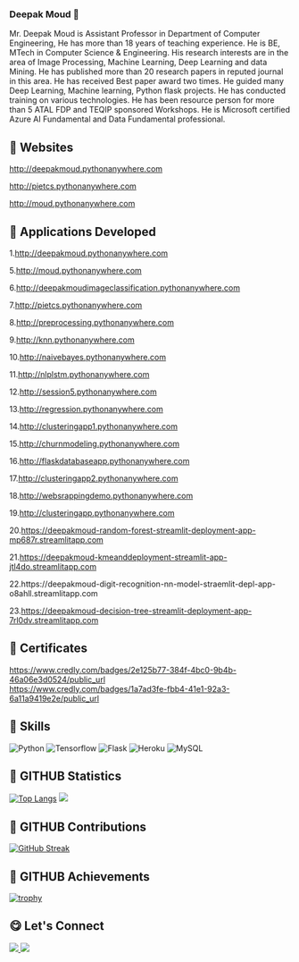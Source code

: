 ### Deepak Moud 👋
Mr. Deepak Moud is Assistant Professor in Department of Computer Engineering,  He has more than 18 years of teaching experience. He is BE, MTech in Computer Science & Engineering. His research interests are in the area of Image Processing, Machine Learning, Deep Learning and data Mining. He has published more than 20 research papers in reputed journal in this area. He has received Best paper award two times. He guided many Deep Learning, Machine learning, Python flask projects. He has conducted training on various technologies. He has been resource person for more than 5 ATAL FDP  and TEQIP sponsored Workshops. He is Microsoft certified Azure AI Fundamental and Data Fundamental professional.
## 🔧  Websites  
http://deepakmoud.pythonanywhere.com 

http://pietcs.pythonanywhere.com  

http://moud.pythonanywhere.com

## 🔧  Applications  Developed

1.http://deepakmoud.pythonanywhere.com




5.http://moud.pythonanywhere.com

6.http://deepakmoudimageclassification.pythonanywhere.com

7.http://pietcs.pythonanywhere.com

8.http://preprocessing.pythonanywhere.com

9.http://knn.pythonanywhere.com

10.http://naivebayes.pythonanywhere.com

11.http://nlplstm.pythonanywhere.com

12.http://session5.pythonanywhere.com

13.http://regression.pythonanywhere.com

14.http://clusteringapp1.pythonanywhere.com

15.http://churnmodeling.pythonanywhere.com

16.http://flaskdatabaseapp.pythonanywhere.com

17.http://clusteringapp2.pythonanywhere.com

18.http://websrappingdemo.pythonanywhere.com

19.http://clusteringapp.pythonanywhere.com

20.https://deepakmoud-random-forest-streamlit-deployment-app-mp687r.streamlitapp.com

21.https://deepakmoud-kmeanddeployment-streamlit-app-jtl4do.streamlitapp.com

22.https://deepakmoud-digit-recognition-nn-model-straemlit-depl-app- o8ahll.streamlitapp.com

23.https://deepakmoud-decision-tree-streamlit-deployment-app-7rl0dv.streamlitapp.com



## 🔧  Certificates                                                                                                                                                                                
  https://www.credly.com/badges/2e125b77-384f-4bc0-9b4b-46a06e3d0524/public_url  
  https://www.credly.com/badges/1a7ad3fe-fbb4-41e1-92a3-6a11a9419e2e/public_url                                                                                                       

## 🔧 Skills
![Python](https://img.shields.io/badge/Python-3776AB?style=for-the-badge&logo=python&logoColor=white)
![Tensorflow](https://img.shields.io/badge/Tensorflow-orange?style=for-the-badge&logo=tensorflow&logoColor=white)
![Flask](https://img.shields.io/badge/Flask-000000?style=for-the-badge&logo=flask&logoColor=white)
![Heroku](https://img.shields.io/badge/Heroku-430098?style=for-the-badge&logo=heroku&logoColor=white)
![MySQL](https://img.shields.io/badge/MySQL-00000F?style=for-the-badge&logo=mysql&logoColor=white)
## 🔧 GITHUB Statistics
[![Top Langs](https://github-readme-stats.vercel.app/api/top-langs/?username=deepakmoud)](https://github.com/deepakmoud/github-readme-stats)
![](https://github-readme-stats.vercel.app/api?username=deepakmoud&count_private=true)
## 🔧 GITHUB Contributions
[![GitHub Streak](https://github-readme-streak-stats.herokuapp.com/?user=deepakmoud)](https://git.io/streak-stats)
## 🔧 GITHUB Achievements
[![trophy](https://github-profile-trophy.vercel.app/?username=deepakmoud)](https://github.com/ryo-ma/github-profile-trophy)

## 😋 Let's Connect 

<a href="https://linkedin.com/in/deepak-moud-876076119/" target="_blank">
    <img src="https://img.shields.io/badge/LinkedIn-0077B5?style=for-the-badge&logo=linkedin&logoColor=white" />
</a>
<a href="mailto:deepakmoud@gmail.com" target="_blank">
    <img src="https://img.shields.io/badge/Gmail-D14836?style=for-the-badge&logo=poornima&logoColor=white" />
</a>


